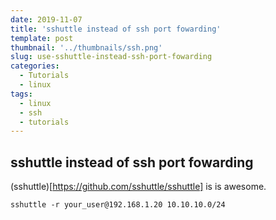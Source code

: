 ```yaml
---
date: 2019-11-07
title: 'sshuttle instead of ssh port fowarding'
template: post
thumbnail: '../thumbnails/ssh.png'
slug: use-sshuttle-instead-ssh-port-fowarding
categories:
  - Tutorials
  - linux
tags:
  - linux
  - ssh
  - tutorials
---
```


##  sshuttle instead of ssh port fowarding
(sshuttle)[https://github.com/sshuttle/sshuttle] is is awesome.





```terminal
sshuttle -r your_user@192.168.1.20 10.10.10.0/24
```

